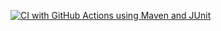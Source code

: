 [![CI with GitHub Actions using Maven and JUnit](https://github.com/Kirin1711/math-util-junit5/actions/workflows/maven-ci.yml/badge.svg)](https://github.com/Kirin1711/math-util-junit5/actions/workflows/maven-ci.yml)